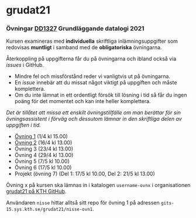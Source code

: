 # grudat21

### Övningar [DD1327](https://www.kth.se/social/course/DD1327/) Grundläggande datalogi 2021

Kursen examineras med **individuella** skriftliga inlämningsuppgifter
som redovisas **muntligt** i samband med de **obligatoriska** övningarna.

Återkoppling på uppgifterna får du på övningarna och ibland också via *issues* i GitHub.

- Mindre fel och missförstånd reder vi vanligtvis ut på övningarna.
- En *issue* innebär att du missat något viktigt på uppgiften och måste komplettera.
- Om du inte lämnat in ett ordentligt försök till lösning i tid så får du ingen poäng för det momentet
  och kan inte heller komplettera.
  
*Det är tillåtet att missa ett enskilt övningstillfälle om man berättar för sin övningsassistent i förväg och dessutom lämnar in den skriftliga delen av uppgiften i tid.*

- [Övning 1](https://github.com/yourbasic/grudat21/blob/master/ovn1.md) (1/4 kl 15.00)
- [Övning 2](https://github.com/yourbasic/grudat21/blob/master/ovn2.md) (16/4 kl 13.00)
- Övning 3  (23/4 kl 13.00)
- Övning 4  (29/4 kl 13.00)
- Övning 5  (7/5 kl 10.00)
- Övning 6  (17/5 kl 10.00)
- Projekt (övning 7) (Del 1: 17/5 kl 10.00, Del 2: 21/5 kl 13.00)

Övning x på kursen ska lämnas in i katalogen
<code>username-ovnx</code> i organisationen [grudat21 på KTH GitHub](https://gits-15.sys.kth.se/grudat21).

Användaren `nisse` hittar alltså sitt repo för övning 1 på adressen
<code>gits-15.sys.kth.se/grudat21/nisse-ovn1</code>.
